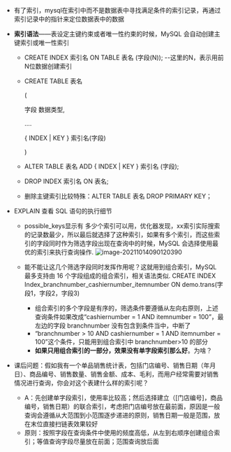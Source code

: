 - 有了索引，mysql在索引中而不是数据表中寻找满足条件的索引记录，再通过索引记录中的指针来定位数据表中的数据

- **索引语法**——表设定主键约束或者唯一性约束的时候，MySQL 会自动创建主键索引或唯一性索引

  -  CREATE INDEX 索引名 ON TABLE 表名 (字段(N));  --这里的N，表示用前N位数据创建索引

  - CREATE TABLE 表名

    (

    字段 数据类型, 

    ….

    { INDEX | KEY } 索引名(字段) 

    ) 

  - ALTER TABLE 表名 ADD { INDEX | KEY } 索引名 (字段); 

  - DROP INDEX 索引名 ON 表名;

  - 删除主键索引比较特殊：ALTER TABLE 表名 DROP PRIMARY KEY；

- EXPLAIN 查看 SQL 语句的执行细节

  - possible_keys显示有 多少个索引可以用，优化器发现，xx索引实际搜索的记录数最少，所以最后就选择了这种索引，如果有多个索引，而这些索引的字段同时作为筛选字段出现在查询中的时候，MySQL 会选择使用最优的索引来执行查询操作.
    ![image-20211014090120390](C:\Users\chenjiaxi\AppData\Roaming\Typora\typora-user-images\image-20211014090120390.png)

  - 能不能让这几个筛选字段同时发挥作用呢？这就用到组合索引，MySQL 最多支持由 16 个字段组成的组合索引，相关语法类似.
    CREATE INDEX Index_branchnumber_cashiernumber_itemnumber ON demo.trans(字段1，字段2，字段3)

    - 组合索引的多个字段是有序的，筛选条件要遵循从左向右原则，上述查询条件如果改成“cashiernumber = 1 AND itemnumber = 100”，最左边的字段 branchnumber 没有包含到条件当中，中断了
    - “branchnumber > 10 AND cashiernumber = 1 AND itemnumber = 100”这个条件，只能用到组合索引中 branchnumber>10 的部分
    - **如果只用组合索引的一部分，效果没有单字段索引那么好**。为啥？

- 课后问题：假如我有一个单品销售统计表，包括门店编号、销售日期（年月日）、商品编号、销售数量、销售金额、成本、毛利，而用户经常需要对销售情况进行查询，你会对这个表建什么样的索引呢？

  - A：先创建单字段索引，使用率比较高；然后选择建立（[门店编号]，商品编号，销售日期）的联合索引，考虑把门店编号放在最前面，原因是一般查询会遵循从大范围到小范围逐步递进的原则，销售日期一般是范围，放在末位直接扫链表效果较好
  - 原则：按照字段在查询条件中使用的频度高低，从左到右顺序创建组合索引；等值查询字段尽量放在前面；范围查询放后面

